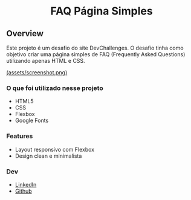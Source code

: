 <h1 align="center">FAQ Página Simples</h1>

## Overview
Este projeto é um desafio do site DevChallenges. O desafio tinha como objetivo criar uma página simples de FAQ (Frequently Asked Questions) utilizando apenas HTML e CSS.

<a href="https://eliezervencato.github.io/faq-page/" target="_blank">(assets/screenshot.png)</a>

### O que foi utilizado nesse projeto

- HTML5
- CSS
- Flexbox
- Google Fonts


### Features

- Layout responsivo com Flexbox
- Design clean e minimalista


### Dev

- [LinkedIn](https://www.linkedin.com/in/eliezer-vencato/)
- [Github](https://github.com/eliezervencato)
